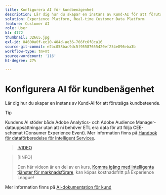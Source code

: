 ```yaml
---
title: Konfigurera AI för kundbenägenhet
description: Lär dig hur du skapar en instans av Kund-AI för att förutsäga kundbeteende.
solution: Experience Platform, Real-time Customer Data Platform
feature: Customer AI
role: User
kt: 4172
thumbnail: 32665.jpg
exl-id: 84600a0f-ec10-484d-ae36-766fc6f8ca16
source-git-commit: e2bc058bac9dc5f95587655420ef254e896eba3b
workflow-type: tm+mt
source-wordcount: '116'
ht-degree: 27%

---
```


# Konfigurera AI för kundbenägenhet

Lär dig hur du skapar en instans av Kund-AI för att förutsäga kundbeteende.

>[!TIP]
>
>Kundens AI stöder både Adobe Analytics- och Adobe Audience Manager-datauppsättningar utan att ni behöver ETL era data för att följa CEE-schemat (Consumer Experience Event). Mer information finns på [Handbok för dataförberedelse för Intelligent Services](https://experienceleague.adobe.com/docs/experience-platform/intelligent-services/data-preparation.html).

>[!VIDEO](https://video.tv.adobe.com/v/32665?quality=12&learn=on)

>[!INFO]
>
> Den här videon är en del av en kurs, [Komma igång med intelligenta tjänster för marknadsförare](https://experienceleague.adobe.com/?recommended=ExperiencePlatform-U-1-2020.1.intelligentservices), kan köpas kostnadsfritt på Experience League!

Mer information finns på [AI-dokumentation för kund](https://experienceleague.adobe.com/docs/experience-platform/intelligent-services/customer-ai/overview.html)
